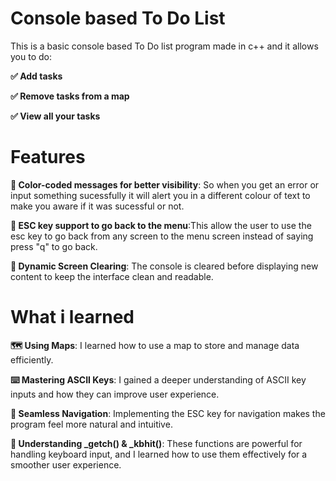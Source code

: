# Console based To Do List

 This is a basic console based To Do list program made in c++ and it allows you to do:

 **✅ Add tasks**
 
**✅ Remove tasks from a map**

 **✅ View all your tasks**

 # Features 

**🎨 Color-coded messages for better visibility**: So when you get an error or input something sucessfully it will alert you in a different colour of text to make you aware if it was sucessful or not.

**🔄 ESC key support to go back to the menu**:This allow the user to use the esc key to go back from any screen to the menu screen instead of saying press "q" to go back.

**📜 Dynamic Screen Clearing**: The console is cleared before displaying new content to keep the interface clean and readable.

 # What i learned

**🗺️ Using Maps**: I learned how to use a map to store and manage data efficiently.

**⌨️ Mastering ASCII Keys**: I gained a deeper understanding of ASCII key inputs and how they can improve user experience.

**🔄 Seamless Navigation**: Implementing the ESC key for navigation makes the program feel more natural and intuitive.

**🎯 Understanding _getch() & _kbhit()**: These functions are powerful for handling keyboard input, and I learned how to use them effectively for a smoother user experience.


 
